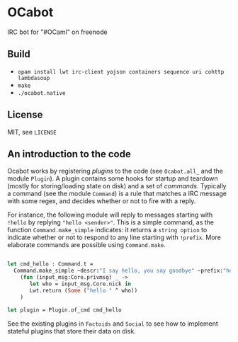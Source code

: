 # OCabot

IRC bot for "#OCaml" on freenode

## Build

- `opam install lwt irc-client yojson containers sequence uri cohttp lambdasoup`
- `make`
- `./ocabot.native`

## License

MIT, see `LICENSE`

## An introduction to the code

Ocabot works by registering *plugins* to the code (see `Ocabot.all_`
and the module `Plugin`). A plugin contains some hooks for startup and teardown
(mostly for storing/loading state on disk) and a set of *commands*.
Typically a command (see the module `Command`) is a rule that matches a IRC
message with some regex, and decides whether or not to fire with a reply.

For instance, the following module will reply to messages
starting with `!hello` by replying `"hello <sender>"`. This is a simple
command, as the function `Command.make_simple` indicates: it returns a `string
option` to indicate whether or not to respond to any line starting with
`!prefix`. More elaborate commands are possible using `Command.make`.

```ocaml

let cmd_hello : Command.t =
  Command.make_simple ~descr:"I say hello, you say goodbye" ~prefix:"hello" ~prio:10
    (fun (input_msg:Core.privmsg) _ ->
       let who = input_msg.Core.nick in
       Lwt.return (Some ("hello " ^ who))
    )

let plugin = Plugin.of_cmd cmd_hello
```

See the existing plugins in `Factoids` and `Social` to see how to implement
stateful plugins that store their data on disk.
